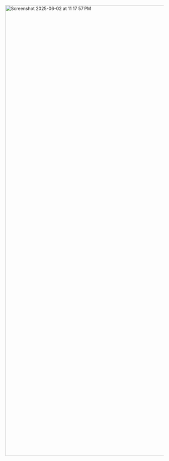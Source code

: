 <img width="1433" alt="Screenshot 2025-06-02 at 11 17 57 PM" src="https://github.com/user-attachments/assets/e38bde03-2d3f-49eb-a711-38b7205f2e1c" />
